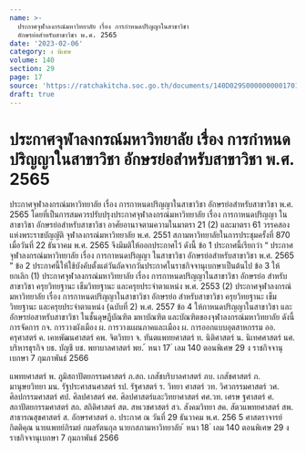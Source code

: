 ```yaml
---
name: >-
  ประกาศจุฬาลงกรณ์มหาวิทยาลัย เรื่อง การกำหนดปริญญาในสาขาวิชา
  อักษรย่อสำหรับสาขาวิชา พ.ศ. 2565
date: '2023-02-06'
category: ง พิเศษ
volume: 140
section: 29
page: 17
source: 'https://ratchakitcha.soc.go.th/documents/140D029S0000000001701.pdf'
draft: true
---
```


# ประกาศจุฬาลงกรณ์มหาวิทยาลัย เรื่อง การกำหนดปริญญาในสาขาวิชา อักษรย่อสำหรับสาขาวิชา พ.ศ. 2565

ประกาศจุฬาลงกรณ์มหาวิทยาลัย เรื่อง การกาหนดปริญญาในสาขาวิชา อักษรย่อสำหรับสาขาวิชา พ.ศ. 2565 โดยที่เป็นการสมควรปรับปรุงประกาศจุฬาลงกรณ์มหาวิทยาลัย เรื่อง การกาหนดปริญญา ในสาขาวิชา อักษรย่อสำหรับสาขาวิชา อาศัยอานาจตามความในมาตรา 21 (2) และมาตรา 61 วรรคสอง แห่งพระราชบัญญัติ จุฬาลงกรณ์มหาวิทยาลัย พ.ศ. 2551 สภามหาวิทยาลัยในการประชุมครั้งที่ 870 เมื่อวันที่ 22 ธันวาคม พ.ศ. 2565 จึงมีมติให้ออกประกาศไว้ ดังนี้ ข้อ 1 ประกาศนี้เรียกว่า “ ประกาศจุฬาลงกรณ์มหาวิทยาลัย เรื่อง การกาหนดปริญญา ในสาขาวิชา อักษรย่อสำหรับสาขาวิชา พ.ศ. 2565 ” ข้อ 2 ประกาศนี้ให้ใช้บังคับตั้งแต่วันถัดจากวันประกาศในราชกิจจานุเบกษาเป็นต้นไป ข้อ 3 ให้ยกเลิก (1) ประกาศจุฬาลงกรณ์มหาวิทยาลัย เรื่อง การกาหนดปริญญาในสาขาวิชา อักษรย่อ สำหรับสาขาวิชา ครุยวิทยฐานะ เข็มวิทยฐานะ และครุยประจำตาแหน่ง พ.ศ. 2553 (2) ประกาศจุฬาลงกรณ์มหาวิทยาลัย เรื่อง การกาหนดปริญญาในสาขาวิชา อักษรย่อ สำหรับสาขาวิชา ครุยวิทยฐานะ เข็มวิทยฐานะ และครุยประจำตาแหน่ง (ฉบับที่ 2) พ.ศ. 2557 ข้อ 4 ให้กาหนดปริญญาในสาขาวิชา และอักษรย่อสาหรับสาขาวิชา ในชั้นดุษฎีบัณฑิต มหาบัณฑิต และบัณฑิตของจุฬาลงกรณ์มหาวิทยาลัย ดังนี้ การจัดการ กจ. การวางผังเมือง ผ. การวางแผนภาคและเมือง ผ. การออกแบบอุตสาหกรรม ออ. ครุศาสตร์ ค. เคหพัฒนศาสตร์ คพ. จิตวิทยา จ. ทันตแพทยศาสตร์ ท. นิติศาสตร์ น. นิเทศศาสตร์ นศ. บริหารธุรกิจ บธ. บัญชี บช. พยาบาลศาสตร์ พย. ้ หนา 17 ่ เลม 140 ตอนพิเศษ 29 ง ราชกิจจานุเบกษา 7 กุมภาพันธ์ 2566

แพทยศาสตร์ พ. ภูมิสถาปัตยกรรมศาสตร์ ภ.สถ. เภสัชบริบาลศาสตร์ ภบ. เภสัชศาสตร์ ภ. มานุษยวิทยา มน. รัฐประศาสนศาสตร์ รป. รัฐศาสตร์ ร. วิทยา ศาสตร์ วท. วิศวกรรมศาสตร์ วศ. ศิลปกรรมศาสตร์ ศป. ศิลปศาสตร์ ศศ. ศิลปศาสตร์และวิทยาศาสตร์ ศศ.วท. เศรษ ฐศาสตร์ ศ. สถาปัตยกรรมศาสตร์ สถ. สถิติศาสตร์ สต. สหเวชศาสตร์ สว. สังคมวิทยา สค. สัตวแพทยศาสตร์ สพ. สาธารณสุขศาสตร์ ส. อักษรศาสตร์ อ. ประกาศ ณ วันที่ 29 ธันวาคม พ.ศ. 256 5 ศาสตราจารย์กิตติคุณ นายแพทย์ภิรมย์ กมลรัตนกุล นายกสภามหาวิทยาลัย ้ หนา 18 ่ เลม 140 ตอนพิเศษ 29 ง ราชกิจจานุเบกษา 7 กุมภาพันธ์ 2566
